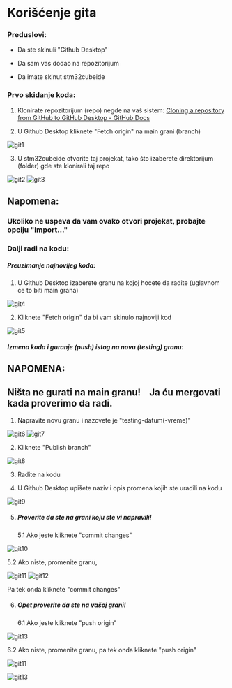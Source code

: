 # Korišćenje gita

### Preduslovi:

- Da ste skinuli "Github Desktop"

- Da sam vas dodao na repozitorijum

- Da imate skinut stm32cubeide

### Prvo skidanje koda:

1. Klonirate repozitorijum (repo) negde na vaš sistem: [Cloning a repository from GitHub to GitHub Desktop - GitHub Docs](https://docs.github.com/en/desktop/adding-and-cloning-repositories/cloning-a-repository-from-github-to-github-desktop)

2. U Github Desktop kliknete "Fetch origin" na main grani (branch)
   
![git1](https://github.com/lazuskica/G3/blob/main/slike%20za%20readme/git1.PNG)

3. U stm32cubeide otvorite taj projekat, tako što izaberete direktorijum (folder) gde ste klonirali taj repo
   
![git2](https://github.com/lazuskica/G3/blob/main/slike%20za%20readme/git2.PNG)
![git3](https://github.com/lazuskica/G3/blob/main/slike%20za%20readme/git3.PNG)

## Napomena: 
### Ukoliko ne uspeva da vam ovako otvori projekat, probajte opciju "Import..."

### Dalji radi na kodu:

##### Preuzimanje najnovijeg koda:

1. U Github Desktop izaberete granu na kojoj hocete da radite (uglavnom ce to biti main grana)
   
![git4](https://github.com/lazuskica/G3/blob/main/slike%20za%20readme/git4.PNG)

2. Kliknete "Fetch origin" da bi vam skinulo najnoviji kod
   
![git5](https://github.com/lazuskica/G3/blob/main/slike%20za%20readme/git5.PNG)

##### Izmena koda i guranje (push) istog na novu (testing) granu:

## NAPOMENA:
## Ništa ne gurati na main granu!    Ja ću mergovati kada proverimo da radi.

1. Napravite novu granu i nazovete je "testing-datum(-vreme)"
   
![git6](https://github.com/lazuskica/G3/blob/main/slike%20za%20readme/git6.PNG)
![git7](https://github.com/lazuskica/G3/blob/main/slike%20za%20readme/git7.PNG)

2. Kliknete "Publish branch"
   
![git8](https://github.com/lazuskica/G3/blob/main/slike%20za%20readme/git8.PNG)

3. Radite na kodu

4. U Github Desktop upišete naziv i opis promena kojih ste uradili na kodu
   
![git9](https://github.com/lazuskica/G3/blob/main/slike%20za%20readme/git9.PNG)

5. ##### Proverite da ste na grani koju ste vi napravili!
   
   5.1 Ako jeste kliknete "commit changes"
   
![git10](https://github.com/lazuskica/G3/blob/main/slike%20za%20readme/git10.PNG)
   
   5.2 Ako niste, promenite granu,
   
![git11](https://github.com/lazuskica/G3/blob/main/slike%20za%20readme/git11.PNG)
![git12](https://github.com/lazuskica/G3/blob/main/slike%20za%20readme/git12.PNG)
   
   Pa tek onda kliknete "commit changes"

6. ##### Opet proverite da ste na vašoj grani!
   
   6.1 Ako jeste kliknete "push origin"
   
![git13](https://github.com/lazuskica/G3/blob/main/slike%20za%20readme/git13.PNG)
   
   6.2 Ako niste, promenite granu, pa tek onda kliknete "push origin"
   
![git11](https://github.com/lazuskica/G3/blob/main/slike%20za%20readme/git11.PNG)

![git13](https://github.com/lazuskica/G3/blob/main/slike%20za%20readme/git13.PNG)

